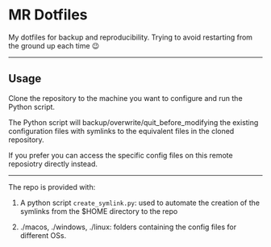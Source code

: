 # MR Dotfiles

My dotfiles for backup and reproducibility. Trying to avoid restarting from the ground up each time 😉

----
## Usage
Clone the repository to the machine you want to configure and run the Python script.

The Python script will backup/overwrite/quit_before_modifying the existing configuration files with symlinks to the equivalent files in the cloned repository.

If you prefer you can access the specific config files on this remote reposiotry directly instead.

----
The repo is provided with:

1.  A python script `create_symlink.py`: used to automate the creation of the symlinks from the $HOME directory to the repo

2.  ./macos, ./windows, ./linux: folders containing the config files for different OSs.